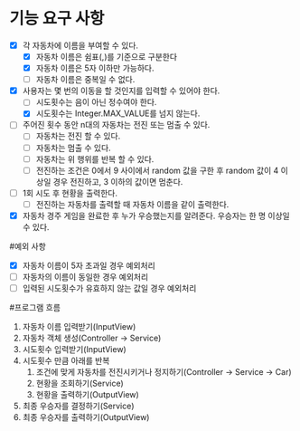 # 기능 요구 사항
- [x] 각 자동차에 이름을 부여할 수 있다.
  - [x] 자동차 이름은 쉼표(,)를 기준으로 구분한다
  - [x] 자동차 이름은 5자 이하만 가능하다.
  - [ ] 자동차 이름은 중복일 수 없다.
- [x] 사용자는 몇 번의 이동을 할 것인지를 입력할 수 있어야 한다.
  - [ ] 시도횟수는 음이 아닌 정수여야 한다.
  - [x] 시도횟수는 Integer.MAX_VALUE를 넘지 않는다.
- [ ] 주어진 횟수 동안 n대의 자동차는 전진 또는 멈출 수 있다.
  - [ ] 자동차는 전진 할 수 있다.
  - [ ] 자동차는 멈출 수 있다.
  - [ ] 자동차는 위 행위를 반복 할 수 있다.
  - [ ] 전진하는 조건은 0에서 9 사이에서 random 값을 구한 후 random 값이 4 이상일 경우 전진하고, 3 이하의 값이면 멈춘다.
- [ ] 1회 시도 후 현황을 출력한다.
  - [ ] 전진하는 자동차를 출력할 때 자동차 이름을 같이 출력한다.
- [x] 자동차 경주 게임을 완료한 후 누가 우승했는지를 알려준다. 우승자는 한 명 이상일 수 있다.

#예외 사항
- [x] 자동차 이름이 5자 초과일 경우 예외처리
- [ ] 자동차의 이름이 동일한 경우 예외처리
- [ ] 입력된 시도횟수가 유효하지 않는 값일 경우 예외처리

#프로그램 흐름
1. 자동차 이름 입력받기(InputView)
2. 자동차 객체 생성(Controller → Service)
3. 시도횟수 입력받기(InputView)
4. 시도횟수 만큼 아래를 반복
   1. 조건에 맞게 자동차를 전진시키거나 정지하기(Controller → Service → Car)
   2. 현황을 조회하기(Service)
   3. 현황을 출력하기(OutputView)
5. 최종 우승자를 결정하기(Service)
6. 최종 우승자를 출력하기(OutputView)